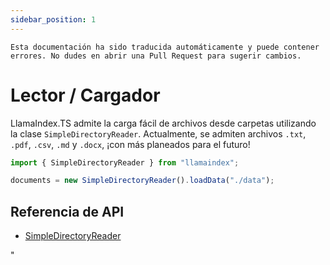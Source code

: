 ```yaml
---
sidebar_position: 1
---
```


`Esta documentación ha sido traducida automáticamente y puede contener errores. No dudes en abrir una Pull Request para sugerir cambios.`

# Lector / Cargador

LlamaIndex.TS admite la carga fácil de archivos desde carpetas utilizando la clase `SimpleDirectoryReader`. Actualmente, se admiten archivos `.txt`, `.pdf`, `.csv`, `.md` y `.docx`, ¡con más planeados para el futuro!

```typescript
import { SimpleDirectoryReader } from "llamaindex";

documents = new SimpleDirectoryReader().loadData("./data");
```

## Referencia de API

- [SimpleDirectoryReader](../../api/classes/SimpleDirectoryReader.md)

"
